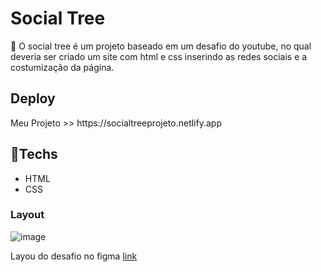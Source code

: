 <h1> Social Tree</h1>
<p>🚀 O social tree é um projeto baseado em um desafio do youtube, no qual deveria ser criado um site com html e css inserindo as redes sociais e a costumização da página.</p>
<h2>Deploy</h2>
<p> Meu Projeto >> https://socialtreeprojeto.netlify.app

<h2>🚀Techs</h2>

+ HTML
+ CSS

<h3>Layout</h3>

![image](https://user-images.githubusercontent.com/116123006/217709727-fa0fad35-776e-4007-a25e-08bc6f3a0bda.png)


Layou do desafio no figma [link](https://www.figma.com/file/48gpM1ebGHulEXrotoIwhZ/DD-%2F-Social-links-(Copy)?node-id=0%3A1&t=hgAohLbr4KtwEXhj-0)
 


